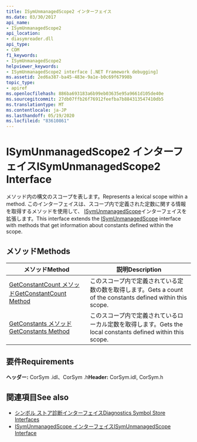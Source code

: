 ```yaml
---
title: ISymUnmanagedScope2 インターフェイス
ms.date: 03/30/2017
api_name:
- ISymUnmanagedScope2
api_location:
- diasymreader.dll
api_type:
- COM
f1_keywords:
- ISymUnmanagedScope2
helpviewer_keywords:
- ISymUnmanagedScope2 interface [.NET Framework debugging]
ms.assetid: 2ed6a387-ba45-483e-9a1e-b0c69f67998b
topic_type:
- apiref
ms.openlocfilehash: 886ba693183a6b99eb03635e95a9661d105de40e
ms.sourcegitcommit: 27db07ffb26f76912feefba7b884313547410db5
ms.translationtype: MT
ms.contentlocale: ja-JP
ms.lasthandoff: 05/19/2020
ms.locfileid: "83610861"
---
```

# <a name="isymunmanagedscope2-interface"></a><span data-ttu-id="985fb-102">ISymUnmanagedScope2 インターフェイス</span><span class="sxs-lookup"><span data-stu-id="985fb-102">ISymUnmanagedScope2 Interface</span></span>
<span data-ttu-id="985fb-103">メソッド内の構文のスコープを表します。</span><span class="sxs-lookup"><span data-stu-id="985fb-103">Represents a lexical scope within a method.</span></span> <span data-ttu-id="985fb-104">このインターフェイスは、スコープ内で定義された定数に関する情報を取得するメソッドを使用して、 [ISymUnmanagedScope](isymunmanagedscope-interface.md)インターフェイスを拡張します。</span><span class="sxs-lookup"><span data-stu-id="985fb-104">This interface extends the [ISymUnmanagedScope](isymunmanagedscope-interface.md) interface with methods that get information about constants defined within the scope.</span></span>  
  
## <a name="methods"></a><span data-ttu-id="985fb-105">メソッド</span><span class="sxs-lookup"><span data-stu-id="985fb-105">Methods</span></span>  
  
|<span data-ttu-id="985fb-106">メソッド</span><span class="sxs-lookup"><span data-stu-id="985fb-106">Method</span></span>|<span data-ttu-id="985fb-107">説明</span><span class="sxs-lookup"><span data-stu-id="985fb-107">Description</span></span>|  
|------------|-----------------|  
|[<span data-ttu-id="985fb-108">GetConstantCount メソッド</span><span class="sxs-lookup"><span data-stu-id="985fb-108">GetConstantCount Method</span></span>](isymunmanagedscope2-getconstantcount-method.md)|<span data-ttu-id="985fb-109">このスコープ内で定義されている定数の数を取得します。</span><span class="sxs-lookup"><span data-stu-id="985fb-109">Gets a count of the constants defined within this scope.</span></span>|  
|[<span data-ttu-id="985fb-110">GetConstants メソッド</span><span class="sxs-lookup"><span data-stu-id="985fb-110">GetConstants Method</span></span>](isymunmanagedscope2-getconstants-method.md)|<span data-ttu-id="985fb-111">このスコープ内で定義されているローカル定数を取得します。</span><span class="sxs-lookup"><span data-stu-id="985fb-111">Gets the local constants defined within this scope.</span></span>|  
  
## <a name="requirements"></a><span data-ttu-id="985fb-112">要件</span><span class="sxs-lookup"><span data-stu-id="985fb-112">Requirements</span></span>  
 <span data-ttu-id="985fb-113">**ヘッダー:** CorSym .idl、CorSym .h</span><span class="sxs-lookup"><span data-stu-id="985fb-113">**Header:** CorSym.idl, CorSym.h</span></span>  
  
## <a name="see-also"></a><span data-ttu-id="985fb-114">関連項目</span><span class="sxs-lookup"><span data-stu-id="985fb-114">See also</span></span>

- [<span data-ttu-id="985fb-115">シンボル ストア診断インターフェイス</span><span class="sxs-lookup"><span data-stu-id="985fb-115">Diagnostics Symbol Store Interfaces</span></span>](diagnostics-symbol-store-interfaces.md)
- [<span data-ttu-id="985fb-116">ISymUnmanagedScope インターフェイス</span><span class="sxs-lookup"><span data-stu-id="985fb-116">ISymUnmanagedScope Interface</span></span>](isymunmanagedscope-interface.md)
